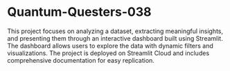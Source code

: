 # Quantum-Questers-038
This project focuses on analyzing a dataset, extracting meaningful insights, and presenting them through an interactive dashboard built using Streamlit. The dashboard allows users to explore the data with dynamic filters and visualizations. The project is deployed on Streamlit Cloud and includes comprehensive documentation for easy replication.
